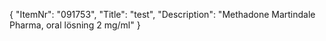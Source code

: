 {
  "ItemNr": "091753",
  "Title": "test",
  "Description": "Methadone Martindale Pharma, oral lösning 2 mg/ml"
}